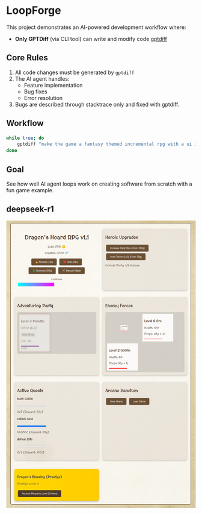 # LoopForge

This project demonstrates an AI-powered development workflow where:
- **Only GPTDiff** (via CLI tool) can write and modify code
[gptdiff](https://gptdiff.255labs.xyz)

## Core Rules
1. All code changes must be generated by `gptdiff`
2. The AI agent handles:
   - Feature implementation
   - Bug fixes
   - Error resolution
3. Bugs are described through stacktrace only and fixed with gptdiff.

## Workflow

```bash
while true; do
    gptdiff "make the game a fantasy themed incremental rpg with a ui in index.html. Make the aspects that are there more fun. Add aspects that are missing. Make the game playable. Prioritize the bugs" --apply
done
```

## Goal
See how well AI agent loops work on creating software from scratch with a fun game example.

## deepseek-r1
![screenshot](deepseek-r1/screenshot.png)

